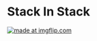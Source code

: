 # Stack In Stack
<a href="https://imgflip.com/gif/1hhd22"><img src="https://i.imgflip.com/1hhd22.gif" title="made at imgflip.com"/></a>
